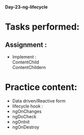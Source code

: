 #### Day-23-ng-lifecycle
# Tasks performed:

## Assignment :
<!-- No assignment for today -->
<!-- We have implemented : 
    ViewChild
    ViewChildren
  -->
- Implement : <br>
    ContentChild <br>
    ContentChildern


# Practice content:
- Data driven/Reactive form
- lifecycle hook : 
- ngOnChanges
- ngDoCheck
- ngOnInit
- ngOnDestroy
